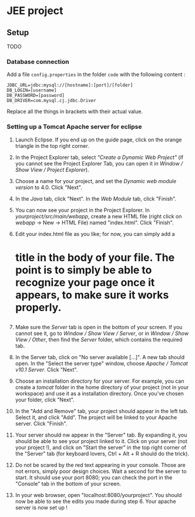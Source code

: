 # JEE project

## Setup

TODO

### Database connection
Add a file `config.properties` in the folder `code` with the following content :
```
JDBC_URL=jdbc:mysql://[hostname]:[port]/[folder]
DB_LOGIN=[username]
DB_PASSWORD=[password]
DB_DRIVER=com.mysql.cj.jdbc.Driver
```

Replace all the things in brackets with their actual value.

### Setting up a Tomcat Apache server for eclipse

1. Launch Eclipse. If you end up on the guide page, click on the orange triangle in the top right corner.

2. In the Project Explorer tab, select *"Create a Dynamic Web Project"* (if you cannot see the Project Explorer Tab, you can open it in *Window / Show View / Project Explorer*).

3. Choose a name for your project, and set the *Dynamic web module version* to 4.0. Click "Next".

4. In the *Java* tab, click "Next". In the *Web Module* tab, click "Finish".

5. You can now see your project in the Project Explorer. In *yourproject/src/main/webapp*, create a new HTML file (right click on *webapp* -> New -> HTML File) named "index.html". Click "Finish".

6. Edit your index.html file as you like; for now, you can simply add a <h1> title in the body of your file. The point is to simply be able to recognize your page once it appears, to make sure it works properly.

7. Make sure the *Server* tab is open in the bottom of your screen. If you cannot see it, go to *Window / Show View / Server*, or in *Window / Show View / Other*, then find the *Server* folder, which contains the required tab.

8. In the Server tab, click on "No server available [...]". A new tab should open. In the "Select the server type" window, choose *Apache / Tomcat v10.1 Server*. Click "Next".

9. Choose an installation directory for your server. For example, you can create a *tomcat* folder in the home directory of your project (not in your workspace) and use it as a installation directory. Once you've chosen your folder, click "Next".

10. In the "Add and Remove" tab, your project should appear in the left tab. Select it, and click "Add". The project will be linked to your Apache server. Click "Finish".

11. Your server should nw appear in the "Server" tab. By expanding it, you should be able to see your project linked to it. Click on your server (not your project !), and click on "Start the server" in the top right corner of the "Server" tab (for keyboard lovers, Ctrl + Alt + R should do the trick).

12. Do not be scared by the red text appearing in your console. Those are not errors, simply poor design choices. Wait a second for the server to start. It should use your port 8080; you can check the port in the "Console" tab in the bottom of your screen.

13. In your web browser, open "localhost:8080/yourproject". You should now be able to see the edits you made during step 6. Your apache server is now set up !
